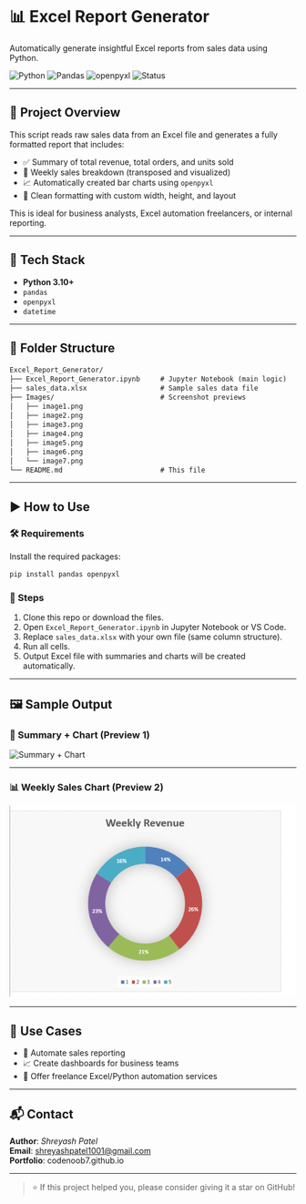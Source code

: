 # 📊 Excel Report Generator

Automatically generate insightful Excel reports from sales data using Python.

![Python](https://img.shields.io/badge/Python-3.10+-blue)
![Pandas](https://img.shields.io/badge/Pandas-Dataframe-orange)
![openpyxl](https://img.shields.io/badge/openpyxl-Excel%20Automation-green)
![Status](https://img.shields.io/badge/Project-Complete-success)

---

## 📝 Project Overview

This script reads raw sales data from an Excel file and generates a fully formatted report that includes:

- ✅ Summary of total revenue, total orders, and units sold
- 📆 Weekly sales breakdown (transposed and visualized)
- 📈 Automatically created bar charts using `openpyxl`
- 🧼 Clean formatting with custom width, height, and layout

This is ideal for business analysts, Excel automation freelancers, or internal reporting.

---

## 🧰 Tech Stack

- **Python 3.10+**
- `pandas`
- `openpyxl`
- `datetime`

---

## 📂 Folder Structure

```
Excel_Report_Generator/
├── Excel_Report_Generator.ipynb     # Jupyter Notebook (main logic)
├── sales_data.xlsx                  # Sample sales data file
├── Images/                          # Screenshot previews
│   ├── image1.png
│   ├── image2.png
│   ├── image3.png
│   ├── image4.png
│   ├── image5.png
│   ├── image6.png
│   └── image7.png
└── README.md                        # This file
```

---

## ▶️ How to Use

### 🛠 Requirements

Install the required packages:
```bash
pip install pandas openpyxl
```

### 🚀 Steps

1. Clone this repo or download the files.
2. Open `Excel_Report_Generator.ipynb` in Jupyter Notebook or VS Code.
3. Replace `sales_data.xlsx` with your own file (same column structure).
4. Run all cells.
5. Output Excel file with summaries and charts will be created automatically.

---

## 🖼 Sample Output

### 🧾 Summary + Chart (Preview 1)

![Summary + Chart](Excel_Report_Generator/Images/image5.png)

---

### 📊 Weekly Sales Chart (Preview 2)

![Weekly Chart](Images/image3.png)

---

## 💼 Use Cases

- 🔁 Automate sales reporting
- 📈 Create dashboards for business teams
- 🧰 Offer freelance Excel/Python automation services

---

## 📬 Contact

**Author**: *Shreyash Patel*  
**Email**: shreyashpatel1001@gmail.com  
**Portfolio**: codenoob7.github.io  

---

> ⭐ If this project helped you, please consider giving it a star on GitHub!
